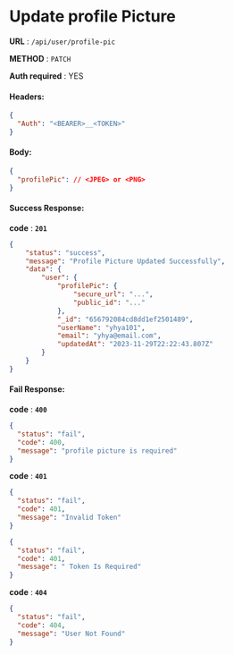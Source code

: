 # Update profile Picture

**URL** : `/api/user/profile-pic`

**METHOD** : `PATCH`

**Auth required** : YES

#### Headers:

```json
{
  "Auth": "<BEARER>__<TOKEN>"
}
```

#### Body:

```json
{
  "profilePic": // <JPEG> or <PNG>
}
```

#### Success Response:

**code** : **`201`**

```Json
{
    "status": "success",
    "message": "Profile Picture Updated Successfully",
    "data": {
        "user": {
            "profilePic": {
                "secure_url": "...",
                "public_id": "..."
            },
            "_id": "656792084cd8dd1ef2501489",
            "userName": "yhya101",
            "email": "yhya@email.com",
            "updatedAt": "2023-11-29T22:22:43.807Z"
        }
    }
}
```

#### Fail Response:

**code** : **`400`**

```json
{
  "status": "fail",
  "code": 400,
  "message": "profile picture is required"
}
```

**code** : **`401`**

```json
{
  "status": "fail",
  "code": 401,
  "message": "Invalid Token"
}
```

```json
{
  "status": "fail",
  "code": 401,
  "message": " Token Is Required"
}
```

**code** : **`404`**

```json
{
  "status": "fail",
  "code": 404,
  "message": "User Not Found"
}
```
